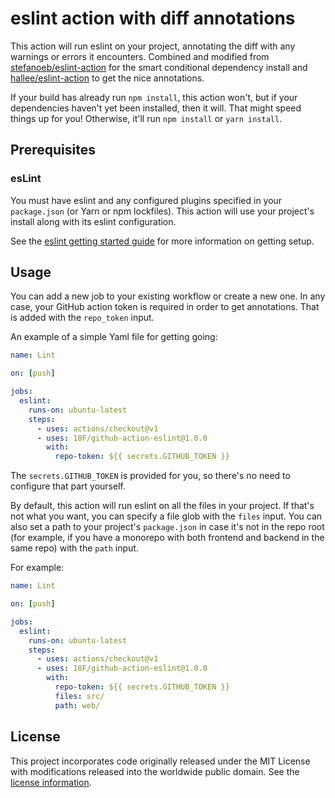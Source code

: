 # eslint action with diff annotations

This action will run eslint on your project, annotating the diff with any
warnings or errors it encounters. Combined and modified from
[stefanoeb/eslint-action](https://github.com/stefanoeb/eslint-action) for
the smart conditional dependency install and 
[hallee/eslint-action](https://github.com/hallee/eslint-action) to get the nice annotations.

If your build has already run `npm install`, this action won't, but if your
dependencies haven't yet been installed, then it will. That might speed things
up for you! Otherwise, it'll run `npm install` or `yarn install`.

## Prerequisites

### esLint

You must have eslint and any configured plugins specified in your
`package.json` (or Yarn or npm lockfiles). This action will use your project's
install along with its eslint configuration.

See the [eslint getting started guide](https://eslint.org/docs/user-guide/getting-started#installation-and-usage)
for more information on getting setup.

## Usage

You can add a new job to your existing workflow or create a new one. In any
case, your GitHub action token is required in order to get annotations. That
is added with the `repo_token` input.

An example of a simple Yaml file for getting going:

```yml
name: Lint

on: [push]

jobs:
  eslint:
    runs-on: ubuntu-latest
    steps:
      - uses: actions/checkout@v1
      - uses: 18F/github-action-eslint@1.0.0
        with:
          repo-token: ${{ secrets.GITHUB_TOKEN }}
```

The `secrets.GITHUB_TOKEN` is provided for you, so there's no need to configure
that part yourself.

By default, this action will run eslint on all the files in your project. If
that's not what you want, you can specify a file glob with the `files` input.
You can also set a path to your project's `package.json` in case it's not in
the repo root (for example, if you have a monorepo with both frontend and
backend in the same repo) with the `path` input.

For example:

```yml
name: Lint

on: [push]

jobs:
  eslint:
    runs-on: ubuntu-latest
    steps:
      - uses: actions/checkout@v1
      - uses: 18F/github-action-eslint@1.0.0
        with:
          repo-token: ${{ secrets.GITHUB_TOKEN }}
          files: src/
          path: web/
```

## License

This project incorporates code originally released under the MIT License with
modifications released into the worldwide public domain. See the
[license information](LICENSE.md).

